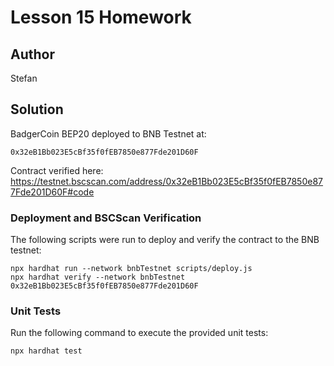 # Lesson 15 Homework

## Author

Stefan

## Solution

BadgerCoin BEP20 deployed to BNB Testnet at:

```
0x32eB1Bb023E5cBf35f0fEB7850e877Fde201D60F
```

Contract verified here: https://testnet.bscscan.com/address/0x32eB1Bb023E5cBf35f0fEB7850e877Fde201D60F#code

### Deployment and BSCScan Verification

The following scripts were run to deploy and verify the contract to the BNB testnet:

```shell
npx hardhat run --network bnbTestnet scripts/deploy.js
npx hardhat verify --network bnbTestnet 0x32eB1Bb023E5cBf35f0fEB7850e877Fde201D60F
```

### Unit Tests

Run the following command to execute the provided unit tests:

```shell
npx hardhat test
```
